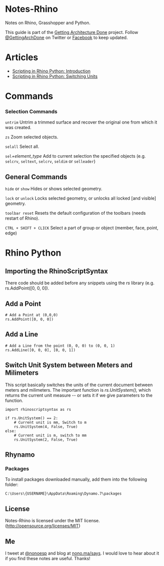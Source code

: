 Notes-Rhino
===========

Notes on Rhino, Grasshopper and Python.

This guide is part of the [Getting Architecture Done](http://www.gettingarchitecturedone.com/?utm_source=github&utm_medium=Notes-Rhino) project. Follow [@GettingArchDone](http://twitter.com/GettingArchDone) on Twitter or [Facebook](http://facebook.com/gettingarchitecturedone) to keep updated.

# Articles

* [Scripting in Rhino Python: Introduction](http://nono.ma/says/scripting-in-rhino-python-introduction)
* [Scripting in Rhino Python: Switching Units](http://nono.ma/says/scripting-in-rhino-python-switching-units)

# Commands

### Selection Commands

`untrim` Untrim a trimmed surface and recover the original one from which it was created.

`zs` Zoom selected objects.

`selall` Select all.

`sel`*+element_type* Add to current selection the specified objects (e.g. `selcrv`, `seltext`, `selcrv`, `seldim` or `selleader`)

## General Commands

`hide` or `show` Hides or shows selected geometry.

`lock` or `unlock` Locks selected geometry, or unlocks all locked [and visible] geometry.

`toolbar reset` Resets the default configuration of the toolbars (needs restart of Rhino).

`CTRL + SHIFT + CLICK` Select a part of group or object (member, face, point, edge)


# Rhino Python

## Importing the RhinoScriptSyntax

There code should be added before any snippets using the *rs* library (e.g. rs.AddPoint([0, 0, 0]).

## Add a Point

```
# Add a Point at (0,0,0)
rs.AddPoint([0, 0, 0])
```

## Add a Line
```
# Add a Line from the point (0, 0, 0) to (0, 0, 1)
rs.AddLine([0, 0, 0], [0, 0, 1])
```

## Switch Unit System between Meters and Milimeters

This script basically switches the units of the current document between meters and milimeters. The important function is *rs.UnitSystem(),* which returns the current unit measure -- or sets it if we give parameters to the function.

```
import rhinoscriptsyntax as rs

if rs.UnitSystem() == 2:
    # Current unit is mm, Switch to m
    rs.UnitSystem(4, False, True)
else:
    # Current unit is m, switch to mm
    rs.UnitSystem(2, False, True)
```

## Rhynamo

### Packages

To install packages downloaded manually, add them into the following folder:

`C:\Users\{USERNAME}\AppData\Roaming\Dynamo.7\packages`

## License

Notes-Rhino is licensed under the MIT license. (http://opensource.org/licenses/MIT)

## Me

I tweet at [@nonoesp](http://www.twitter.com/nonoesp) and blog at [nono.ma/says](http://nono.ma/says). I would love to hear about it if you find these notes are useful. Thanks!
